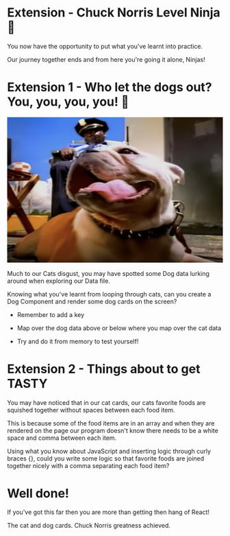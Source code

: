 # Extension - Chuck Norris Level Ninja 👊

You now have the opportunity to put what you've learnt into practice.

Our journey together ends and from here you're going it alone, Ninjas!


# Extension 1 - Who let the dogs out? You, you, you, you! 🐶

[![Guard Dog](../public/guard-dog.png)](https://www.youtube.com/watch?v=Qkuu0Lwb5EM "Who let the dogs out")

Much to our Cats disgust, you may have spotted some Dog data lurking around when exploring our Data file. 

Knowing what you've learnt from looping through cats, can you create a Dog Component and render some dog cards on the screen?

- Remember to add a key

- Map over the dog data above or below where you map over the cat data

- Try and do it from memory to test yourself!


# Extension 2 - Things about to get TASTY

You may have noticed that in our cat cards, our cats favorite foods are squished together without spaces between each food item. 

This is because some of the food items are in an array and when they are rendered on the page our program doesn't know there needs to be a white space and comma between each item.

Using what you know about JavaScript and inserting logic through curly braces {}, could you write some logic so that favorite foods are joined together nicely with a comma separating each food item?


# Well done!

If you've got this far then you are more than getting then hang of React!

The cat and dog cards. Chuck Norris greatness achieved. 